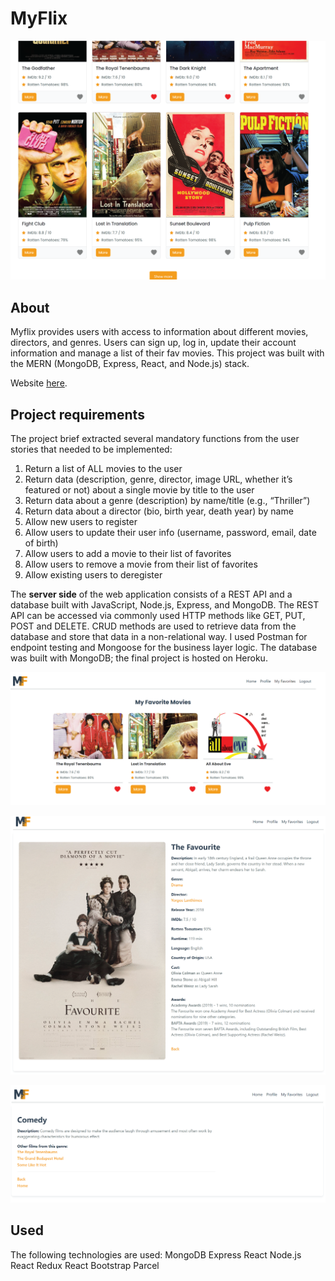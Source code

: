 # MyFlix

![MyFlix](./img/filmlist.png)

## About

Myflix provides users with access to information about different movies, directors, and genres.
Users can sign up, log in, update their account information and manage a list of their fav movies.
This project was built with the MERN (MongoDB, Express, React, and Node.js) stack.

Website [here](https:).

## Project requirements

The project brief extracted several mandatory functions from the user stories that needed to be implemented:

1. Return a list of ALL movies to the user
2. Return data (description, genre, director, image URL, whether it’s featured or not) about a single movie by title to the user
3. Return data about a genre (description) by name/title (e.g., “Thriller”)
4. Return data about a director (bio, birth year, death year) by name
5. Allow new users to register
6. Allow users to update their user info (username, password, email, date of birth)
7. Allow users to add a movie to their list of favorites
8. Allow users to remove a movie from their list of favorites
9. Allow existing users to deregister

The **server side** of the web application consists of a REST API and a database built with JavaScript, Node.js, Express, and MongoDB. The
REST API can be accessed via commonly used HTTP methods like GET, PUT, POST and DELETE. CRUD methods are used to retrieve data from the database and store that
data in a non-relational way. I used Postman for endpoint testing and Mongoose for the business layer logic. The database was built with MongoDB; the final project is hosted on Heroku.

![Fav](./img/fav.png)

![About film](./img/one_film.png)

![About genre](./img/genre.png)

## Used

The following technologies are used:
MongoDB
Express
React
Node.js
React Redux
React Bootstrap
Parcel
